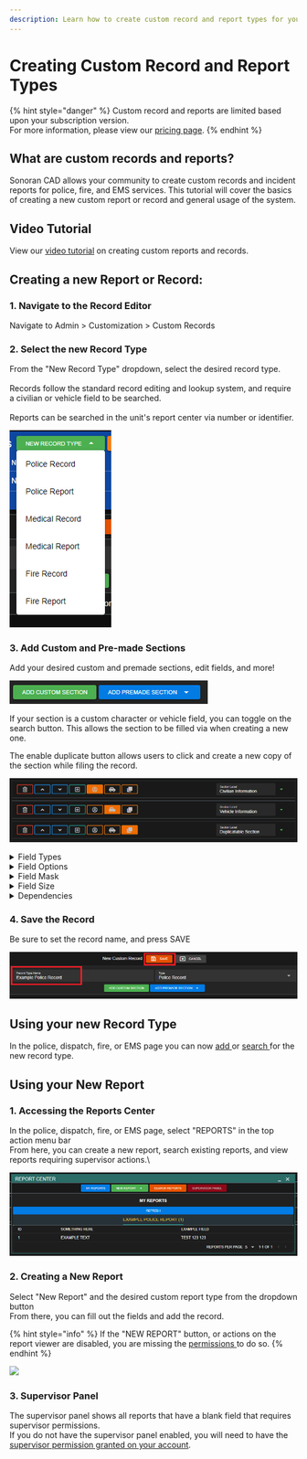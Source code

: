 ```yaml
---
description: Learn how to create custom record and report types for your community!
---
```


# Creating Custom Record and Report Types

{% hint style="danger" %}
Custom record and reports are limited based upon your subscription version.\
For more information, please view our [pricing page](../../pricing/faq/).
{% endhint %}

## What are custom records and reports?

Sonoran CAD allows your community to create custom records and incident reports for police, fire, and EMS services. This tutorial will cover the basics of creating a new custom report or record and general usage of the system.

## Video Tutorial

View our [video tutorial](https://youtu.be/UclCEnm5FHM) on creating custom reports and records.

## Creating a new Report or Record:

### 1. Navigate to the Record Editor

Navigate to Admin > Customization > Custom Records

### 2. Select the new Record Type

From the "New Record Type" dropdown, select the desired record type.\
\
Records follow the standard record editing and lookup system, and require a civilian or vehicle field to be searched.\
\
Reports can be searched in the unit's report center via number or identifier.

![Sonoran CAD's Custom Record Types](<../../.gitbook/assets/image (1).png>)

### 3. Add Custom and Pre-made Sections

Add your desired custom and premade sections, edit fields, and more!

![Select custom or premade sections from the dropdown buttons](<../../.gitbook/assets/image (2).png>)

If your section is a custom character or vehicle field, you can toggle on the search button. This allows the section to be filled via when creating a new one.

The enable duplicate button allows users to click and create a new copy of the section while filing the record.

![Sonoran CAD: Custom Record Section Options](<../../.gitbook/assets/image (169).png>)

<details>

<summary>Field Types</summary>

**Text**

These fields are generic text boxes.

#### Select

The select field allows you to customize a dropdown box.

![The 'SELECT' field option](<../../.gitbook/assets/image (18) (1) (1) (1) (1) (1).png>)

![A 'SELECT' field shown in the record editor](<../../.gitbook/assets/image (16) (2) (2) (2) (2) (1).png>)

#### Text Area

The text area field allows you to create a large text area.

![The 'TEXTAREA' field option](<../../.gitbook/assets/image (4).png>)

![A 'TEXTAREA' field shown in the record editor](<../../.gitbook/assets/image (5).png>)

#### Checkboxes

The checkboxes type allows you to create multiple checkboxes.

![The 'CHECKBOXES' field option](<../../.gitbook/assets/image (26).png>)

![A 'CHECKBOXES' field shown in the record editor.](<../../.gitbook/assets/image (27).png>)

#### Date

The date field allows you to specify a date field. You can also specify the formatting in the mask column.

When `readOnly` is selected, this field will auto-fill the current date for new records.

![The 'DATE' field option](<../../.gitbook/assets/image (28).png>)

![The 'DATE' field shown in the record editorTime](<../../.gitbook/assets/image (29).png>)

The time field allows you to specify a time field.

![The 'TIME' field option](<../../.gitbook/assets/image (30).png>)

![The 'TIME' field shown in the record editor](<../../.gitbook/assets/image (31).png>)

#### Image

The image field allows you to specify an image to be displayed.

![The 'IMAGE' field option.](<../../.gitbook/assets/image (32).png>)

![The 'IMAGE' field shown in the record editor](<../../.gitbook/assets/image (33).png>)

#### Linked Records

The linked records field allows you to link and cross-reference other records and reports to this record.

![Sonoran CAD - Linked Records](<../../.gitbook/assets/image (85).png>)

#### Flags

Custom flag options can be added to every record template. When checked, these flags will show up as alerts on any lookup. Similar to a checkboxes section, you will need to expand the section and add options.

![Sonoran CAD - Custom Flags](<../../.gitbook/assets/image (86).png>)

#### Label

Labels can display static text, along with color attributes.

![Sonoran CAD - Custom Record Label](<../../.gitbook/assets/image (168).png>)

#### Address

The address dropdown will auto-filter [street address names that have been imported via CSV](addresses-and-street-names.md).

![Sonoran CAD - Custom Record Address Field](../../.gitbook/assets/90433cf83d1d487c05d18ea392289815.gif)

**Unit Information**

The `UNIT_NUMBER`, `UNIT_NAME`, `UNIT_RANK`, `UNIT_AGENCY`, `UNIT_DEPARTMENT`, `UNIT_SUBDIVISION`, `UNIT_AGENCY_LOCATION`, `UNIT_AGENCY_ZIP`, and `UNIT_LOCATION` field types will all automatically insert the unit's information when they create a new record.

![](<../../.gitbook/assets/image (280) (1).png>)

</details>

<details>

<summary>Field Options</summary>

#### Preview

This will show the field label and value in the lookup table preview.

![](<../../.gitbook/assets/image (305).png>)![](<../../.gitbook/assets/image (16).png>)

#### Supervisor

This will disable the field for all non-supervisor unit identifiers.\
Your unit's supervisor status can be set in the unit identifier editor.

![Input field with SUPERVISOR toggled](<../../.gitbook/assets/image (7).png>)

![Supervisor field highlighted red](<../../.gitbook/assets/image (8).png>)

#### Required

Required fields will require the unit to enter something into the field before the record can be submitted.

![Input field with REQUIRED toggled](<../../.gitbook/assets/image (9).png>)

![Required field shown in the record editor](<../../.gitbook/assets/image (10).png>)

#### Unique

Unique fields enforce that no duplicate values for this field are stored in the database. These values are enforced for the specific record template only.

Unique fields can only be on non-DB Sync records and in custom sections.

**Read Only**

Read only fields prevent the user from entering new or modified text. This is used for auto-filled fields like unit information when a new record is created.

Note: The `date` field will auto-fill with the current date if `readOnly` is toggled.

![Custom Records - Read Only Toggle](<../../.gitbook/assets/image (305) (1) (1) (1).png>)

![Custom Records - Read Only Fields](<../../.gitbook/assets/image (302) (1) (1) (1).png>)

</details>

<details>

<summary>Field Mask</summary>

The field mask allows you to specify a required format for the field.

* `#`: Number
* `S`: A-Z Letter
* `X`: Alphanumeric

#### Example: Numbers

Specifying `###` allows the user to only enter 3 numbers in the field.

![](<../../.gitbook/assets/image (34).png>)

#### Example: Phone Number

Specifying `(###) ### - ####` formats the user's input into a phone number.

![](<../../.gitbook/assets/image (35).png>)

</details>

<details>

<summary>Field Size</summary>

The field size slider allows you to select a field size value between 1 and 12.Every row of a record has a space divisible by 12.

![](<../../.gitbook/assets/image (294).png>)![](<../../.gitbook/assets/image (82).png>)

</details>

<details>

<summary>Dependencies</summary>

Dependencies allow you to make an individual field or entire section visible based on conditions.

**Copy Parent Field ID**

Expand a field and copy the unique `Field Mapping ID`.

****![](<../../.gitbook/assets/image (88).png>)

**Set Child Dependency**

On a section or field, click the dependency button to open the editor.

Paste the unique `Field Mapping ID` from before. The box will light up green when a valid ID is entered.

![](<../../.gitbook/assets/image (3).png>)![](<../../.gitbook/assets/image (301).png>)

Checkbox or Select fields as the dependency parent will allow you to select what values will display this section or field.

Text fields as the dependency parent will allow you to enter what text values will display this section or field.

</details>

### 4. Save the Record

Be sure to set the record name, and press SAVE

![Saving your new custom record](<../../.gitbook/assets/image (13).png>)

## Using your new Record Type

In the police, dispatch, fire, or EMS page you can now [add ](../records-management/adding-a-criminal-record.md)or [search ](../records-management/searching-for-records.md)for the new record type.

## Using your New Report

### 1. Accessing the Reports Center

In the police, dispatch, fire, or EMS page, select "REPORTS" in the top action menu bar\
From here, you can create a new report, search existing reports, and view reports requiring supervisor actions.\


![Sonoran CAD Reports Center](<../../.gitbook/assets/image (14).png>)

### 2. Creating a New Report

Select "New Report" and the desired custom report type from the dropdown button\
From there, you can fill out the fields and add the record.

{% hint style="info" %}
If the "NEW REPORT" button, or actions on the report viewer are disabled, you are missing the [permissions ](../getting-started/permissions.md)to do so.
{% endhint %}

![](<../../.gitbook/assets/image (15).png>)

### 3. Supervisor Panel

The supervisor panel shows all reports that have a blank field that requires supervisor permissions.\
If you do not have the supervisor panel enabled, you will need to have the [supervisor permission granted on your account](../getting-started/permissions.md).

###
